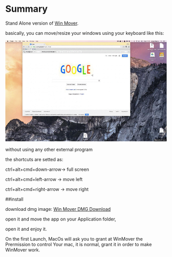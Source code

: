 # Summary

Stand Alone version of  [Win Mover](https://github.com/jurgob/win_mover). 

basically, you can move/resize your windows using your keyboard like this:

![alt tag](https://raw.githubusercontent.com/jurgob/win_mover/master/readme_files/win_mover.gif)

without using any other external program

the shortcuts are setted as:

ctrl+alt+cmd+down-arrow-> full screen

ctrl+alt+cmd+left-arrow -> move left

ctrl+alt+cmd+right-arrow -> move right


##install

download dmg image: [Win Mover DMG Download](https://github.com/jurgob/win_mover_standalone/releases/latest)


open it and move the app on your Application folder, 

open it and enjoy it.


On the first Launch, MacOs will ask you to grant at WinMover the Prermission to control Your mac, it is normal, grant it in order to make WinMover work.
